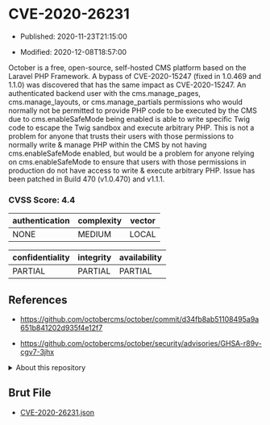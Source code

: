 # CVE-2020-26231

- Published: 2020-11-23T21:15:00

- Modified: 2020-12-08T18:57:00

October is a free, open-source, self-hosted CMS platform based on the Laravel PHP Framework. A bypass of CVE-2020-15247 (fixed in 1.0.469 and 1.1.0) was discovered that has the same impact as CVE-2020-15247. An authenticated backend user with the cms.manage_pages, cms.manage_layouts, or cms.manage_partials permissions who would normally not be permitted to provide PHP code to be executed by the CMS due to cms.enableSafeMode being enabled is able to write specific Twig code to escape the Twig sandbox and execute arbitrary PHP. This is not a problem for anyone that trusts their users with those permissions to normally write & manage PHP within the CMS by not having cms.enableSafeMode enabled, but would be a problem for anyone relying on cms.enableSafeMode to ensure that users with those permissions in production do not have access to write & execute arbitrary PHP. Issue has been patched in Build 470 (v1.0.470) and v1.1.1.

### CVSS Score: **4.4**

| authentication | complexity | vector |
| --- | --- | --- |
| NONE | MEDIUM | LOCAL |

| confidentiality | integrity | availability |
| --- | --- | --- |
| PARTIAL | PARTIAL | PARTIAL |

## References

* https://github.com/octobercms/october/commit/d34fb8ab51108495a9a651b841202d935f4e12f7

* https://github.com/octobercms/october/security/advisories/GHSA-r89v-cgv7-3jhx

<details>
<summary>About this repository</summary> 

  This repository is part of the project [Live Hack CVE](https://github.com/Live-Hack-CVE). Main website can be found [www.live-hack.org](https://www.live-hack.org) 
  
  Made by [Sn0wAlice](https://github.com/Sn0wAlice) for the people that care about security and need to have a feed of the latest CVEs. Hope you enjoy it, don't forget to star the repo and follow me on [Twitter](https://twitter.com/Sn0wAlice) and [Github](https://github.com/Sn0wAlice). And that is my [personnal website](https://www.alice-snow.me/)

  - [Home Page](https://github.com/Live-Hack-CVE)
  - [Framework](https://github.com/Live-Hack-CVE/cve-framework)
  - [CVE database](https://github.com/Live-Hack-CVE/full_database)
  - [Changelog](https://github.com/Live-Hack-CVE/Changelog)
</details>

## Brut File

* [CVE-2020-26231.json](https://raw.githubusercontent.com/Live-Hack-CVE/full_database/main/cves/2020/CVE-2020-26231.json)

